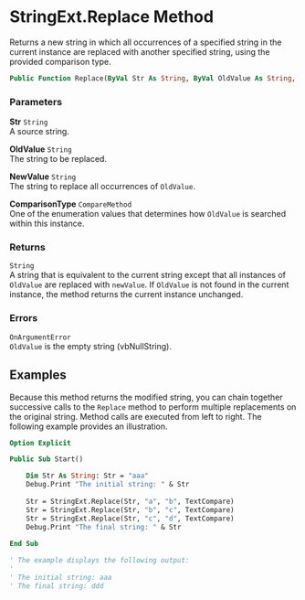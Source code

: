 # StringExt.Replace Method

Returns a new string in which all occurrences of a specified string in the current instance are replaced with another specified string, using the provided comparison type.

```vb
Public Function Replace(ByVal Str As String, ByVal OldValue As String, ByVal NewValue As String, ByVal ComparisonType As CompareMethod) As String
```

### Parameters

**Str** `String` <br>
A source string.

**OldValue** `String` <br>
The string to be replaced.

**NewValue** `String` <br>
The string to replace all occurrences of `OldValue`.

**ComparisonType** `CompareMethod` <br>
One of the enumeration values that determines how `OldValue` is searched within this instance.

### Returns

`String` <br>
A string that is equivalent to the current string except that all instances of `OldValue` are replaced with `newValue`. If `OldValue` is not found in the current instance, the method returns the current instance unchanged.

### Errors

`OnArgumentError` <br>
`OldValue` is the empty string (vbNullString).

## Examples

Because this method returns the modified string, you can chain together successive calls to the `Replace` method to perform multiple replacements on the original string. Method calls are executed from left to right. The following example provides an illustration.

```vb
Option Explicit

Public Sub Start()

    Dim Str As String: Str = "aaa"
    Debug.Print "The initial string: " & Str
    
    Str = StringExt.Replace(Str, "a", "b", TextCompare)
    Str = StringExt.Replace(Str, "b", "c", TextCompare)
    Str = StringExt.Replace(Str, "c", "d", TextCompare)
    Debug.Print "The final string: " & Str
    
End Sub

' The example displays the following output:
'
' The initial string: aaa
' The final string: ddd

```


